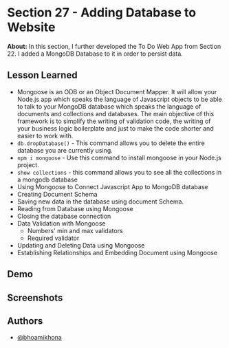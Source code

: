 
# Section 27 - Adding Database to Website

**About:** In this section, I further developed the To Do Web App from Section 22. I added a MongoDB Database to it in order to persist data.
## Lesson Learned
- Mongoose is an ODB or an Object Document Mapper. It will allow your Node.js app which speaks the language of Javascript objects to be able to talk to your MongoDB database which speaks the language of documents and collections and databases. The main objective of this framework is to simplify the writing of validation code, the writing of your business logic boilerplate and just to make the code shorter and easier to work with.
- ```db.dropDatabase()``` - This command allows you to delete the entire database you are currently using.
- ```npm i mongoose``` - Use this command to install mongoose in your Node.js project.
- ```show collections``` - this command allows you to see all the collections in a mongodb database
- Using Mongoose to Connect Javascript App to MongoDB database
- Creating Document Schema
- Saving new data in the database using document Schema.
- Reading from Database using Mongoose
- Closing the database connection
- Data Validation with Mongoose
    - Numbers' min and max validators
    - Required validator
- Updating and Deleting Data using Mongoose
- Establishing Relationships and Embedding Document using Mongoose


## Demo





## Screenshots




## Authors

- [@bhoamikhona](https://github.com/bhoamikhona)

